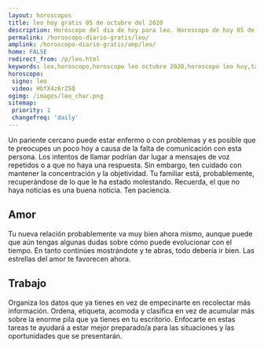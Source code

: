 ```yaml
---
layout: horoscopos
title: leo hoy gratis 05 de octubre del 2020 
description: Horóscopo del dia de hoy para leo. Horoscopo de hoy 05 de octubre del 2020. Las predicciones de amor, trabajo, vida personal gratis.
permalink: /horoscopo-diario-gratis/leo/
amplink: /horoscopo-diario-gratis/amp/leo/
home: FALSE
redirect_from: /p/leo.html
keywords: leo,horoscopo,horoscopo leo octubre 2020,horoscopo leo hoy,tarot leo octubre 2020,horoscopo leo,tarot leo hoy,horoscopo de hoy,horoscopo diario,tarot del amor,horoscopo de hoy leo,horoscopo diario del tarot, Horoscopo de hoy leo 05 de octubre del 2020,horóscopo del día,signos zodiacales 2020, el horoscopo de hoy
horoscopo:
 signo: leo
 video: HbfX4z6rZSQ
ogimg: /images/leo_char.png
sitemap:
 priority: 1
 changefreq: 'daily'
---
```



Un pariente cercano puede estar enfermo o con problemas y es posible que te preocupes un poco hoy a causa de la falta de comunicación con esta persona. Los intentos de llamar podrían dar lugar a mensajes de voz repetidos o a que no haya una respuesta. Sin embargo, ten cuidado con mantener la concentración y la objetividad. Tu familiar está, probablemente, recuperándose de lo que le ha estado molestando. Recuerda, el que no haya noticias es una buena noticia. Ten paciencia.

## Amor

Tu nueva relación probablemente va muy bien ahora mismo, aunque puede que aún tengas algunas dudas sobre cómo puede evolucionar con el tiempo. En tanto continúes mostrándote y te abras, todo debería ir bien. Las estrellas del amor te favorecen ahora.

## Trabajo

Organiza los datos que ya tienes en vez de empecinarte en recolectar más información. Ordena, etiqueta, acomoda y clasifica en vez de acumular más sobre la enorme pila que ya tienes en tu escritorio. Enfocarte en estas tareas te ayudará a estar mejor preparado/a para las situaciones y las oportunidades que se presentarán.
